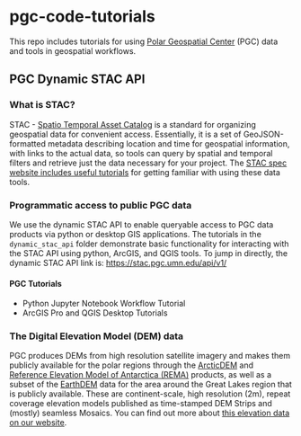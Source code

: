 # pgc-code-tutorials

This repo includes tutorials for using [Polar Geospatial Center](https://www.pgc.umn.edu) (PGC) data and tools in geospatial workflows.

## PGC Dynamic STAC API
### What is STAC?
STAC - [Spatio Temporal Asset Catalog](https://stacspec.org/en) is a standard for organizing geospatial data for convenient access. Essentially, it is a set of GeoJSON-formatted metadata describing location and time for geospatial information, with links to the actual data, so tools can query by spatial and temporal filters and retrieve just the data necessary for your project. The [STAC spec website includes useful tutorials](https://stacspec.org/en/tutorials/) for getting familiar with using these data tools.

### Programmatic access to public PGC data
We use the dynamic STAC API to enable queryable access to PGC data products via python or desktop GIS applications. The tutorials in the `dynamic_stac_api` folder demonstrate basic functionality for interacting with the STAC API using python, ArcGIS, and QGIS tools. To jump in directly, the dynamic STAC API link is: https://stac.pgc.umn.edu/api/v1/

#### PGC Tutorials
- Python Jupyter Notebook Workflow Tutorial
- ArcGIS Pro and QGIS Desktop Tutorials

### The Digital Elevation Model (DEM) data
PGC produces DEMs from high resolution satellite imagery and makes them publicly available for the polar regions through the [ArcticDEM](https://www.pgc.umn.edu/data/arcticdem/) and [Reference Elevation Model of Antarctica (REMA)](https://www.pgc.umn.edu/data/rema/) products, as well as a subset of the [EarthDEM](https://www.pgc.umn.edu/data/earthdem/) data for the area around the Great Lakes region that is publicly available. These are continent-scale, high resolution (2m), repeat coverage elevation models published as time-stamped DEM Strips and (mostly) seamless Mosaics. You can find out more about [this elevation data on our website](https://www.pgc.umn.edu/data/elevation/).


